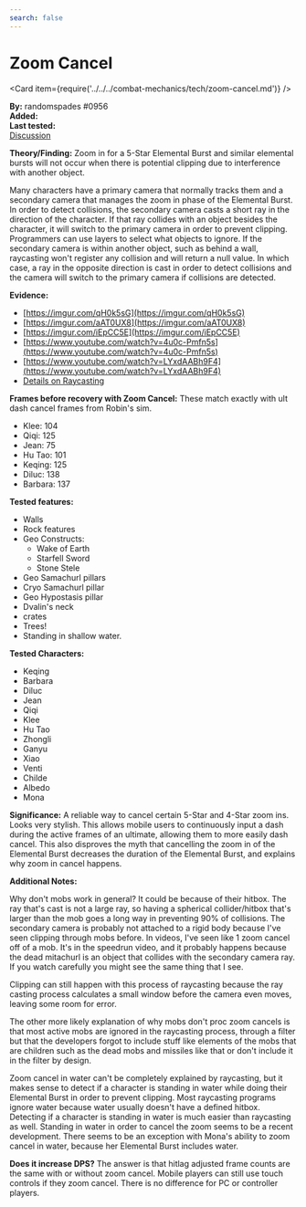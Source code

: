 ```yaml
---
search: false
---
```


# Zoom Cancel

<Card item={require('../../../combat-mechanics/tech/zoom-cancel.md')} />

**By:** randomspades \#0956  
**Added:** <Version date="2021-04-18" />  
**Last tested:** <VersionHl date="2021-04-18" />  
[Discussion](https://tickets.deeznuts.moe/ticket-archive/attachments_815411615322341406_833576716701138984_transcript-elemental-burst-zoom-cancel.html)

**Theory/Finding:** Zoom in for a 5-Star Elemental Burst and similar elemental bursts will not occur when there is potential clipping due to interference with another object.

Many characters have a primary camera that normally tracks them and a secondary camera that manages the zoom in phase of the Elemental Burst. In order to detect collisions, the secondary camera casts a short ray in the direction of the character. If that ray collides with an object besides the character, it will switch to the primary camera in order to prevent clipping. Programmers can use layers to select what objects to ignore. If the secondary camera is within another object, such as behind a wall, raycasting won't register any collision and will return a null value. In which case, a ray in the opposite direction is cast in order to detect collisions and the camera will switch to the primary camera if collisions are detected.

**Evidence:**

* [https://imgur.com/qH0k5sG](https://imgur.com/qH0k5sG)
* [https://imgur.com/aAT0UX8](https://imgur.com/aAT0UX8)
* [https://imgur.com/iEpCC5E](https://imgur.com/iEpCC5E)
* [https://www.youtube.com/watch?v=4u0c-Pmfn5s](https://www.youtube.com/watch?v=4u0c-Pmfn5s)
* [https://www.youtube.com/watch?v=LYxdAABh9F4](https://www.youtube.com/watch?v=LYxdAABh9F4)
* [Details on Raycasting](https://docs.unity3d.com/ScriptReference/Physics.Raycast.html)

**Frames before recovery with Zoom Cancel:** These match exactly with ult dash cancel frames from Robin's sim.

* Klee: 104
* Qiqi: 125
* Jean: 75
* Hu Tao: 101
* Keqing: 125
* Diluc: 138
* Barbara: 137

**Tested features:**

* Walls
* Rock features
* Geo Constructs:
  * Wake of Earth
  * Starfell Sword
  * Stone Stele
* Geo Samachurl pillars
* Cryo Samachurl pillar
* Geo Hypostasis pillar
* Dvalin's neck
* crates
* Trees!
* Standing in shallow water.

**Tested Characters:**

* Keqing
* Barbara
* Diluc
* Jean
* Qiqi
* Klee
* Hu Tao
* Zhongli
* Ganyu
* Xiao
* Venti
* Childe
* Albedo
* Mona

**Significance:** A reliable way to cancel certain 5-Star and 4-Star zoom ins. Looks very stylish. This allows mobile users to continuously input a dash during the active frames of an ultimate, allowing them to more easily dash cancel. This also disproves the myth that cancelling the zoom in of the Elemental Burst decreases the duration of the Elemental Burst, and explains why zoom in cancel happens.

**Additional Notes:**

Why don't mobs work in general? It could be because of their hitbox. The ray that's cast is not a large ray, so having a spherical collider/hitbox that's larger than the mob goes a long way in preventing 90% of collisions. The secondary camera is probably not attached to a rigid body because I've seen clipping through mobs before. In videos, I've seen like 1 zoom cancel off of a mob. It's in the speedrun video, and it probably happens because the dead mitachurl is an object that collides with the secondary camera ray. If you watch carefully you might see the same thing that I see.

Clipping can still happen with this process of raycasting because the ray casting process calculates a small window before the camera even moves, leaving some room for error.

The other more likely explanation of why mobs don't proc zoom cancels is that most active mobs are ignored in the raycasting process, through a filter but that the developers forgot to include stuff like elements of the mobs that are children such as the dead mobs and missiles like that or don't include it in the filter by design.

Zoom cancel in water can't be completely explained by raycasting, but it makes sense to detect if a character is standing in water while doing their Elemental Burst in order to prevent clipping. Most raycasting programs ignore water because water usually doesn't have a defined hitbox. Detecting if a character is standing in water is much easier than raycasting as well. Standing in water in order to cancel the zoom seems to be a recent development. There seems to be an exception with Mona's ability to zoom cancel in water, because her Elemental Burst includes water.

**Does it increase DPS?** The answer is that hitlag adjusted frame counts are the same with or without zoom cancel. Mobile players can still use touch controls if they zoom cancel. There is no difference for PC or controller players.
